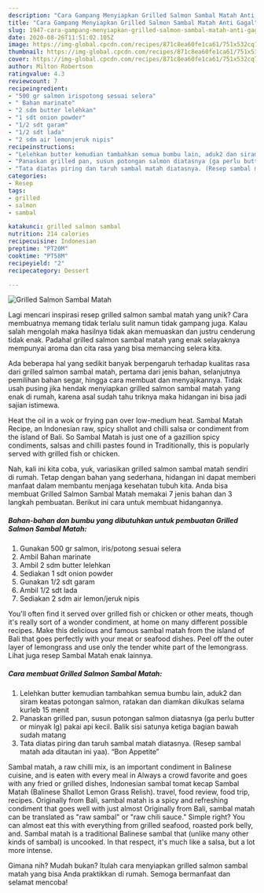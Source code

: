 ```yaml
---
description: "Cara Gampang Menyiapkan Grilled Salmon Sambal Matah Anti Gagal"
title: "Cara Gampang Menyiapkan Grilled Salmon Sambal Matah Anti Gagal"
slug: 1947-cara-gampang-menyiapkan-grilled-salmon-sambal-matah-anti-gagal
date: 2020-08-26T11:51:02.105Z
image: https://img-global.cpcdn.com/recipes/871c8ea60fe1ca61/751x532cq70/grilled-salmon-sambal-matah-foto-resep-utama.jpg
thumbnail: https://img-global.cpcdn.com/recipes/871c8ea60fe1ca61/751x532cq70/grilled-salmon-sambal-matah-foto-resep-utama.jpg
cover: https://img-global.cpcdn.com/recipes/871c8ea60fe1ca61/751x532cq70/grilled-salmon-sambal-matah-foto-resep-utama.jpg
author: Milton Robertson
ratingvalue: 4.3
reviewcount: 7
recipeingredient:
- "500 gr salmon irispotong sesuai selera"
- " Bahan marinate"
- "2 sdm butter lelehkan"
- "1 sdt onion powder"
- "1/2 sdt garam"
- "1/2 sdt lada"
- "2 sdm air lemonjeruk nipis"
recipeinstructions:
- "Lelehkan butter kemudian tambahkan semua bumbu lain, aduk2 dan siram keatas potongan salmon, ratakan dan diamkan dikulkas selama kurleb 15 menit"
- "Panaskan grilled pan, susun potongan salmon diatasnya (ga perlu butter or minyak lg) pakai api kecil. Balik sisi satunya ketiga bagian bawah sudah matang"
- "Tata diatas piring dan taruh sambal matah diatasnya. (Resep sambal matah ada ditautan ini yaa). “Bon Appetite”"
categories:
- Resep
tags:
- grilled
- salmon
- sambal

katakunci: grilled salmon sambal 
nutrition: 214 calories
recipecuisine: Indonesian
preptime: "PT20M"
cooktime: "PT58M"
recipeyield: "2"
recipecategory: Dessert

---
```



![Grilled Salmon Sambal Matah](https://img-global.cpcdn.com/recipes/871c8ea60fe1ca61/751x532cq70/grilled-salmon-sambal-matah-foto-resep-utama.jpg)

Lagi mencari inspirasi resep grilled salmon sambal matah yang unik? Cara membuatnya memang tidak terlalu sulit namun tidak gampang juga. Kalau salah mengolah maka hasilnya tidak akan memuaskan dan justru cenderung tidak enak. Padahal grilled salmon sambal matah yang enak selayaknya mempunyai aroma dan cita rasa yang bisa memancing selera kita.

Ada beberapa hal yang sedikit banyak berpengaruh terhadap kualitas rasa dari grilled salmon sambal matah, pertama dari jenis bahan, selanjutnya pemilihan bahan segar, hingga cara membuat dan menyajikannya. Tidak usah pusing jika hendak menyiapkan grilled salmon sambal matah yang enak di rumah, karena asal sudah tahu triknya maka hidangan ini bisa jadi sajian istimewa.

Heat the oil in a wok or frying pan over low-medium heat. Sambal Matah Recipe, an Indonesian raw, spicy shallot and chilli salsa or condiment from the island of Bali. So Sambal Matah is just one of a gazillion spicy condiments, salsas and chilli pastes found in Traditionally, this is popularly served with grilled fish or chicken.


Nah, kali ini kita coba, yuk, variasikan grilled salmon sambal matah sendiri di rumah. Tetap dengan bahan yang sederhana, hidangan ini dapat memberi manfaat dalam membantu menjaga kesehatan tubuh kita. Anda bisa membuat Grilled Salmon Sambal Matah memakai 7 jenis bahan dan 3 langkah pembuatan. Berikut ini cara untuk membuat hidangannya.

<!--inarticleads1-->

##### Bahan-bahan dan bumbu yang dibutuhkan untuk pembuatan Grilled Salmon Sambal Matah:

1. Gunakan 500 gr salmon, iris/potong sesuai selera
1. Ambil  Bahan marinate
1. Ambil 2 sdm butter lelehkan
1. Sediakan 1 sdt onion powder
1. Gunakan 1/2 sdt garam
1. Ambil 1/2 sdt lada
1. Sediakan 2 sdm air lemon/jeruk nipis


You&#39;ll often find it served over grilled fish or chicken or other meats, though it&#39;s really sort of a wonder condiment, at home on many different possible recipes. Make this delicious and famous sambal matah from the island of Bali that goes perfectly with your meat or seafood dishes. Peel off the outer layer of lemongrass and use only the tender white part of the lemongrass. Lihat juga resep Sambal Matah enak lainnya. 

<!--inarticleads2-->

##### Cara membuat Grilled Salmon Sambal Matah:

1. Lelehkan butter kemudian tambahkan semua bumbu lain, aduk2 dan siram keatas potongan salmon, ratakan dan diamkan dikulkas selama kurleb 15 menit
1. Panaskan grilled pan, susun potongan salmon diatasnya (ga perlu butter or minyak lg) pakai api kecil. Balik sisi satunya ketiga bagian bawah sudah matang
1. Tata diatas piring dan taruh sambal matah diatasnya. (Resep sambal matah ada ditautan ini yaa). “Bon Appetite”


Sambal matah, a raw chilli mix, is an important condiment in Balinese cuisine, and is eaten with every meal in Always a crowd favorite and goes with any fried or grilled dishes, Indonesian sambal tomat kecap Sambal Matah (Balinese Shallot Lemon Grass Relish). travel, food review, food trip, recipes. Originally from Bali, sambal matah is a spicy and refreshing condiment that goes well with just almost Originally from Bali, sambal matah can be translated as &#34;raw sambal&#34; or &#34;raw chili sauce.&#34; Simple right? You can almost eat this with everything from grilled seafood, roasted pork belly, and. Sambal matah is a traditional Balinese sambal that (unlike many other kinds of sambal) is uncooked. In that respect, it&#39;s much like a salsa, but a lot more intense. 

Gimana nih? Mudah bukan? Itulah cara menyiapkan grilled salmon sambal matah yang bisa Anda praktikkan di rumah. Semoga bermanfaat dan selamat mencoba!
